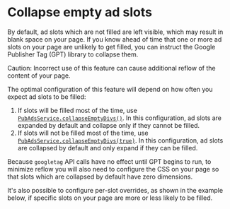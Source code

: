 # Collapse empty ad slots

By default, ad slots which are not filled are left visible, which may result in
blank space on your page. If you know ahead of time that one or more ad slots on
your page are unlikely to get filled, you can instruct the Google Publisher Tag
(GPT) library to collapse them.

Caution: Incorrect use of this feature can cause additional reflow of the
content of your page.

The optimal configuration of this feature will depend on how often you expect ad
slots to be filled:

1.  If slots will be filled most of the time, use
    [`PubAdsService.collapseEmptyDivs()`][ref_doc_collapseemptydivs]. In this
    configuration, ad slots are expanded by default and collapse only if they
    cannot be filled.
2.  If slots will not be filled most of the time, use
    [`PubAdsService.collapseEmptyDivs(true)`][ref_doc_collapseemptydivs]. In
    this configuration, ad slots are collapsed by default and only expand if
    they can be filled.

Because `googletag` API calls have no effect until GPT begins to run, to
minimize reflow you will also need to configure the CSS on your page so that
slots which are collapsed by default have zero dimensions.

It's also possible to configure per-slot overrides, as shown in the example
below, if specific slots on your page are more or less likely to be filled.

[ref_doc_collapseemptydivs]: https://developers.google.com/publisher-tag/reference#googletag.PubAdsService_collapseEmptyDivs
